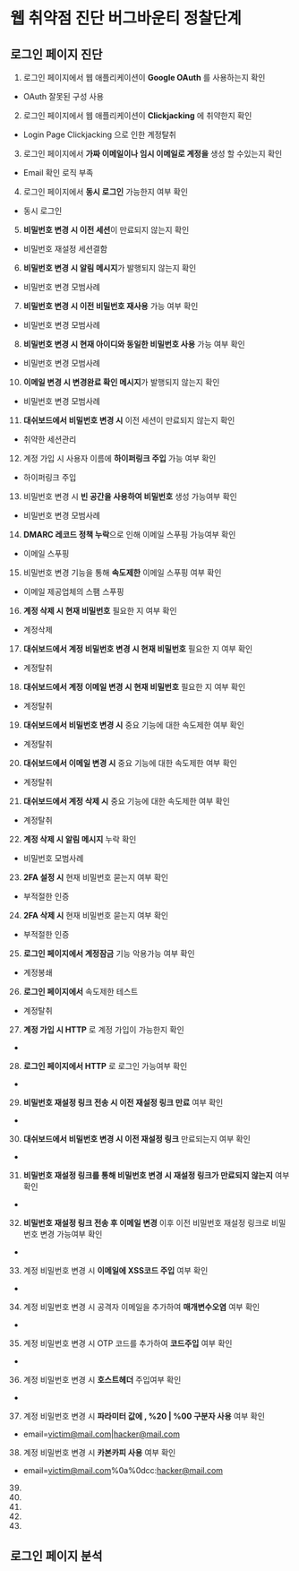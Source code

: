 # 웹 취약점 진단 버그바운티 정찰단계 

## 로그인 페이지 진단

1. 로그인 페이지에서 웹 애플리케이션이 **Google OAuth** 를 사용하는지 확인
- OAuth 잘못된 구성 사용 
2. 로그인 페이지에서 웹 애플리케이션이 **Clickjacking** 에 취약한지 확인
- Login Page Clickjacking 으로 인한 계정탈취 
3. 로그인 페이지에서 **가짜 이메일이나 임시 이메일로 계정을** 생성 할 수있는지 확인
- Email 확인 로직 부족
4. 로그인 페이지에서 **동시 로그인** 가능한지 여부 확인
- 동시 로그인
5. **비밀번호 변경 시 이전 세션**이 만료되지 않는지 확인
- 비밀번호 재설정 세션결함
6. **비밀번호 변경 시 알림 메시지**가 발행되지 않는지 확인
- 비밀번호 변경 모범사례 
7. **비밀번호 변경 시 이전 비밀번호 재사용** 가능 여부 확인
- 비밀번호 변경 모범사례
8. **비밀번호 변경 시 현재 아이디와 동일한 비밀번호 사용** 가능 여부 확인
- 비밀번호 변경 모범사례
10. **이메일 변경 시 변경완료 확인 메시지**가 발행되지 않는지 확인 
- 비밀번호 변경 모범사례
11. **대쉬보드에서 비밀번호 변경 시** 이전 세션이 만료되지 않는지 확인
- 취약한 세션관리
12. 계정 가입 시 사용자 이름에 **하이퍼링크 주입** 가능 여부 확인 
- 하이퍼링크 주입
13. 비밀번호 변경 시 **빈 공간을 사용하여 비밀번호** 생성 가능여부 확인
- 비밀번호 변경 모범사례
14. **DMARC 레코드 정책 누락**으로 인해 이메일 스푸핑 가능여부 확인
- 이메일 스푸핑
15. 비밀번호 변경 기능을 통해 **속도제한** 이메일 스푸핑 여부 확인 
- 이메일 제공업체의 스팸 스푸핑
16. **계정 삭제 시 현재 비밀번호** 필요한 지 여부 확인
- 계정삭제
17. **대쉬보드에서 계정 비밀번호 변경 시 현재 비밀번호** 필요한 지 여부 확인
- 계정탈취
18. **대쉬보드에서 계정 이메일 변경 시 현재 비밀번호** 필요한 지 여부 확인 
- 계정탈취
19. **대쉬보드에서 비밀번호 변경 시** 중요 기능에 대한 속도제한 여부 확인
- 계정탈취
20. **대쉬보드에서 이메일 변경 시** 중요 기능에 대한 속도제한 여부 확인
- 계정탈취
21. **대쉬보드에서 계정 삭제 시** 중요 기능에 대한 속도제한 여부 확인
- 계정탈취 
22. **계정 삭제 시 알림 메시지** 누락 확인
- 비밀번호 모범사례
23. **2FA 설정 시** 현재 비밀번호 묻는지 여부 확인
- 부적절한 인증
24. **2FA 삭제 시** 현재 비밀번호 묻는지 여부 확인 
- 부적절한 인증
25. **로그인 페이지에서 계정잠금** 기능 악용가능 여부 확인
- 계정봉쇄 
26. **로그인 페이지에서** 속도제한 테스트
- 계정탈취
27. **계정 가입 시 HTTP** 로 계정 가입이 가능한지 확인
- 
28. **로그인 페이지에서 HTTP** 로 로그인 가능여부 확인
-
29. **비밀번호 재설정 링크 전송 시 이전 재설정 링크 만료** 여부 확인
-
30. **대쉬보드에서 비밀번호 변경 시 이전 재설정 링크** 만료되는지 여부 확인 
-
31. **비밀번호 재설정 링크를 통해 비밀번호 변경 시 재설정 링크가 만료되지 않는지** 여부 확인
-
32. **비밀번호 재설정 링크 전송 후 이메일 변경** 이후 이전 비밀번호 재설정 링크로 비밀번호 변경 가능여부 확인
-
33. 계정 비밀번호 변경 시 **이메일에 XSS코드 주입** 여부 확인
-
34. 계정 비밀번호 변경 시 공격자 이메일을 추가하여 **매개변수오염** 여부 확인
-
35. 계정 비밀번호 변경 시 OTP 코드를 추가하여 **코드주입** 여부 확인
-
36. 계정 비밀번호 변경 시 **호스트헤더** 주입여부 확인 
-
37. 계정 비밀번호 변경 시 **파라미터 값에 , %20 | %00 구분자 사용** 여부 확인
- email=victim@mail.com|hacker@mail.com
38. 계정 비밀번호 변경 시 **카본카피 사용** 여부 확인
- email=victim@mail.com%0a%0dcc:hacker@mail.com
39.
40.
41.
42.
43.



  






























  ## 로그인 페이지 분석

  
